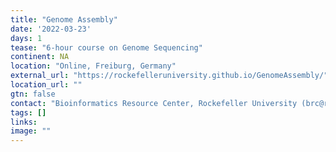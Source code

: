 ```yaml
---
title: "Genome Assembly"
date: '2022-03-23'
days: 1
tease: "6-hour course on Genome Sequencing"
continent: NA
location: "Online, Freiburg, Germany"
external_url: "https://rockefelleruniversity.github.io/GenomeAssembly/"
location_url: ""
gtn: false
contact: "Bioinformatics Resource Center, Rockefeller University (brc@rockefeller.edu)"
tags: []
links:
image: ""
---
```

